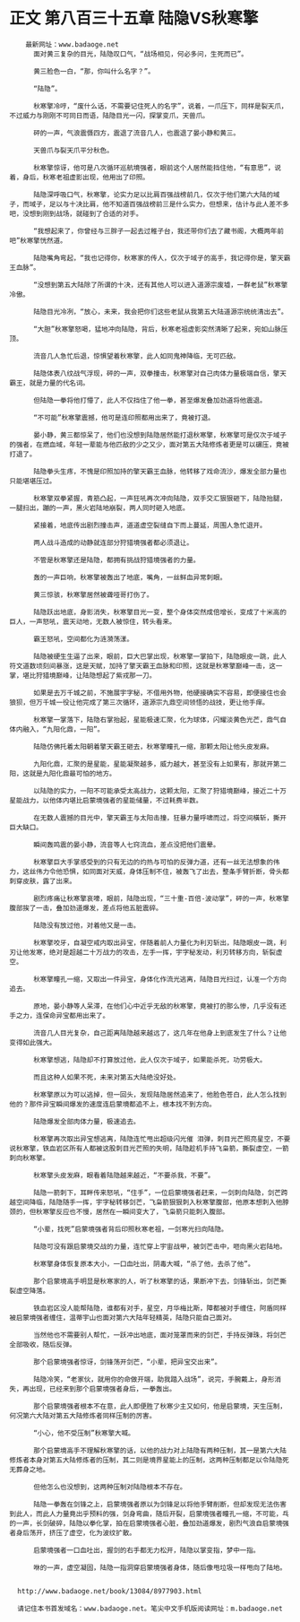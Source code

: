 # 正文 第八百三十五章 陆隐VS秋寒擎
        最新网址：www.badaoge.net
          面对黄三复杂的目光，陆隐叹口气，“战场相见，何必多问，生死而已”。
      
          黄三脸色一白，“那，你叫什么名字？”。
      
          “陆隐”。
      
          秋寒擎冷哼，“废什么话，不需要记住死人的名字”，说着，一爪压下，同样是裂天爪，不过威力与刚刚不可同日而语，陆隐目光一闪，探掌变爪，天兽爪。
      
          砰的一声，气浪震慑四方，震退了流音几人，也震退了晏小静和黄三。
      
          天兽爪与裂天爪平分秋色。
      
          秋寒擎惊讶，他可是八次循环巡航境强者，眼前这个人居然能挡住他，“有意思”，说着，身后，秋寒老祖虚影出现，他用出了印照。
      
          陆隐深呼吸口气，秋寒擎，论实力足以比肩百强战榜前几，仅次于他们第六大陆的域子，而域子，足以与十决比肩，他不知道百强战榜前三是什么实力，但想来，估计与此人差不多吧，没想到刚到战场，就碰到了合适的对手。
      
          “我想起来了，你曾经与三胖子一起去过稚子台，我还带你们去了藏书阁，大概两年前吧”秋寒擎恍然道。
      
          陆隐嘴角弯起，“我也记得你，秋寒家的传人，仅次于域子的高手，我记得你是，擎天霸王血脉”。
      
          “没想到第五大陆除了所谓的十决，还有其他人可以进入道源宗废墟，一群老鼠”秋寒擎冷傲。
      
          陆隐目光冷冽，“放心，未来，我会把你们这些老鼠从我第五大陆道源宗统统清出去”。
      
          “大胆”秋寒擎怒喝，猛地冲向陆隐，背后，秋寒老祖虚影突然清晰了起来，宛如山脉压顶。
      
          流音几人急忙后退，惊惧望着秋寒擎，此人如同鬼神降临，无可匹敌。
      
          陆隐体表八纹战气浮现，砰的一声，双拳撞击，秋寒擎对自己肉体力量极端自信，擎天霸王，就是力量的代名词。
      
          但陆隐一拳将他打懵了，此人不仅挡住了他一拳，甚至爆发叠加劲道将他震退。
      
          “不可能”秋寒擎震撼，他可是连印照都用出来了，竟被打退。
      
          晏小静，黄三都惊呆了，他们也没想到陆隐居然能打退秋寒擎，秋寒擎可是仅次于域子的强者，在燃血域，年轻一辈能与他匹敌的少之又少，面对第五大陆修炼者更是可以碾压，竟被打退了。
      
          陆隐拳头生疼，不愧是印照加持的擎天霸王血脉，他转移了戏命流沙，爆发全部力量也只能堪堪压过。
      
          秋寒擎双拳紧握，青筋凸起，一声狂吼再次冲向陆隐，双手交汇狠狠砸下，陆隐抬腿，一腿扫出，蹦的一声，黑火岩陆地崩裂，两人同时砸入地底。
      
          紧接着，地底传出剧烈撞击声，道道虚空裂缝自下而上蔓延，周围人急忙退开。
      
          两人战斗造成的动静就连部分狩猎境强者都必须退让。
      
          不管是秋寒擎还是陆隐，都拥有挑战狩猎境强者的力量。
      
          轰的一声巨响，秋寒擎被轰出了地底，嘴角，一丝鲜血异常刺眼。
      
          黄三惊骇，秋寒擎居然被聋哑哥打伤了。
      
          陆隐跃出地底，身影消失，秋寒擎目光一变，整个身体突然成倍增长，变成了十米高的巨人，一声怒吼，震天动地，无数人被惊住，转头看来。
      
          霸王怒吼，空间都化为涟漪荡漾。
      
          陆隐被硬生生逼了出来，眼前，巨大巴掌出现，秋寒擎一掌拍下，陆隐眼皮一跳，此人符文道数顷刻间暴涨，这是天赋，加持了擎天霸王血脉和印照，这就是秋寒擎巅峰一击，这一掌，堪比狩猎境巅峰，让陆隐想起了紫戎那一刀。
      
          如果是去万千城之前，不施展宇字秘，不借用外物，他硬接确实不容易，即便接住也会狼狈，但万千城一役让他完成了第三次循环，道源宗九鼎空间领悟的战技，更让他手痒。
      
          秋寒擎一掌落下，陆隐右掌抬起，星能极速汇聚，化为球体，闪耀淡黄色光芒，鼎气自体内融入，“九阳化鼎，一阳”。
      
          陆隐仿佛托着太阳朝着擎天霸王砸去，秋寒擎瞳孔一缩，那颗太阳让他头皮发麻。
      
          九阳化鼎，汇聚的是星能，星能凝聚越多，威力越大，甚至没有上如果有，那就开第二阳，这就是九阳化鼎最可怕的地方。
      
          以陆隐的实力，一阳不可能承受太高战力，这颗太阳，汇聚了狩猎境巅峰，接近二十万星能战力，以他体内堪比启蒙境强者的星能储量，不过耗费半数。
      
          在无数人震撼的目光中，擎天霸王与太阳击撞，狂暴力量呼啸而过，将空间橫斩，撕开巨大缺口。
      
          瞬间轰鸣震的晏小静，流音等人七窍流血，差点没把他们震晕。
      
          秋寒擎巨大手掌感受到的只有无边的灼热与可怕的反弹力道，还有一丝无法想象的伟力，这丝伟力令他恐惧，如同面对天威，身体压制不住，被轰飞了出去，整条手臂折断，骨头都刺穿皮肤，露了出来。
      
          剧烈疼痛让秋寒擎哀嚎，眼前，陆隐出现，“三十重-百倍-波动掌”，砰的一声，秋寒擎腹部挨了一击，叠加劲道爆发，差点将他五脏震碎。
      
          陆隐没有放过他，对着他又是一击。
      
          秋寒擎咬牙，自凝空戒内取出异宝，伴随着前人力量化为利刃斩出，陆隐眼皮一跳，利刃让他发寒，绝对是超越二十万战力的攻击，左手一挥，宇字秘发动，利刃转移方向，斩裂虚空。
      
          秋寒擎瞳孔一缩，又取出一件异宝，身体化作流光逃离，陆隐目光扫过，认准一个方向追去。
      
          原地，晏小静等人呆滞，在他们心中近乎无敌的秋寒擎，竟被打的那么惨，几乎没有还手之力，连保命异宝都用出来了。
      
          流音几人目光复杂，自己距离陆隐越来越远了，这几年在他身上到底发生了什么？让他变得如此强大。
      
          秋寒擎想逃，陆隐却不打算放过他，此人仅次于域子，如果能杀死，功劳极大。
      
          而且这种人如果不死，未来对第五大陆绝没好处。
      
          秋寒擎原以为可以逃掉，但一回头，发现陆隐居然追来了，他脸色苍白，此人怎么找到他的？那件异宝瞬间爆发的速度连启蒙境都追不上，根本找不到方向。
      
          陆隐爆发全部肉体力量，极速追去。
      
          秋寒擎再次取出异宝想逃离，陆隐连忙甩出超级闪光催 泪弹，刺目光芒照亮星空，不要说秋寒擎，铁血岩区所有人都被这股刺目光芒照的失明，陆隐趁机手持飞枭箭，撕裂虚空，一箭刺向秋寒擎。
      
          秋寒擎头皮发麻，眼看着陆隐越来越近，“不要杀我，不要”。
      
          陆隐一箭刺下，耳畔传来怒吼，“住手”，一位启蒙境强者赶来，一剑刺向陆隐，剑芒跨越空间降临，陆隐随手一挥，宇字秘转移剑芒，飞枭箭狠狠刺入秋寒擎腹部，他原本想刺入他脖颈的，但秋寒擎反应也不慢，居然在一瞬间变大了，飞枭箭只能刺入腹部。
      
          “小辈，找死”启蒙境强者背后印照秋寒老祖，一剑寒光扫向陆隐。
      
          陆隐可没有跟启蒙境交战的力量，连忙穿上宇宙战甲，被剑芒击中，咂向黑火岩陆地。
      
          秋寒擎身体恢复原本大小，一口血吐出，阴毒大喊，“杀了他，去杀了他”。
      
          那个启蒙境高手明显是秋寒家的人，听了秋寒擎的话，果断冲下去，剑锋斩出，剑芒撕裂虚空降落。
      
          铁血岩区没人能帮陆隐，谁都有对手，星空，月华梅比斯，障都被对手缠住，阿盾同样被启蒙境强者缠住，温蒂宇山也面对第六大陆年轻精英，陆隐只能自己面对。
      
          当然他也不需要别人帮忙，一跃冲出地底，面对笼罩而来的剑芒，手持反弹珠，将剑芒全部吸收，随后反弹。
      
          那个启蒙境强者惊讶，剑锋荡开剑芒，“小辈，把异宝交出来”。
      
          陆隐冷笑，“老家伙，就用你的命做开端，助我踏入战场”，说完，手腕戴上，身形消失，再出现，已经来到那个启蒙境强者身后，一拳轰出。
      
          那个启蒙境强者根本不在意，此人即便胜了秋寒少主又如何，他是启蒙境，天生压制，何况第六大陆对第五大陆修炼者同样压制的厉害。
      
          “小心，他不受压制”秋寒擎大喊。
      
          那个启蒙境高手不理解秋寒擎的话，以他的战力对上陆隐有两种压制，其一是第六大陆修炼者本身对第五大陆修炼者的压制，其二则是境界星能上的压制，这两种压制都足以令陆隐死无葬身之地。
      
          但他怎么也没想到，这两种压制对陆隐根本不存在。
      
          陆隐一拳轰在剑锋之上，启蒙境强者原以为剑锋足以将他手臂削断，但却发现无法伤害到此人，而此人力量竟出乎预料的强，剑身弯曲，随后开裂，启蒙境强者瞳孔一缩，不可能，乓的一声，长剑破碎，陆隐以拳化掌，拍在启蒙境强者心脏，叠加劲道爆发，剧烈气浪自启蒙境强者身后荡开，挤压了虚空，化为波纹扩散。
      
          启蒙境强者一口血吐出，握剑的右手都无力松开，陆隐以掌变指，梦中一指。
      
          咻的一声，虚空凝固，陆隐一指洞穿启蒙境强者身体，随后像甩垃圾一样甩向了陆地。
      
      
      http://www.badaoge.net/book/13084/8977903.html
      
      请记住本书首发域名：www.badaoge.net。笔尖中文手机版阅读网址：m.badaoge.net